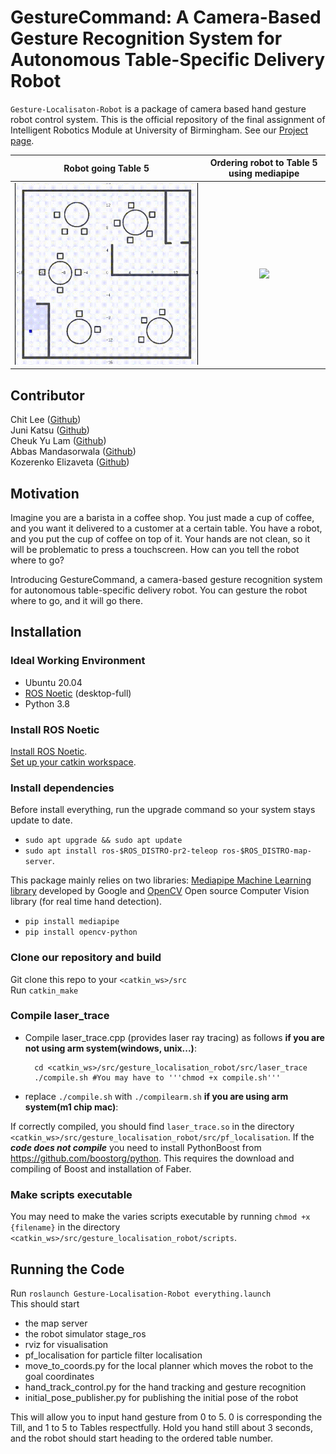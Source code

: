 # GestureCommand: A Camera-Based Gesture Recognition System for Autonomous Table-Specific Delivery Robot

`Gesture-Localisaton-Robot` is a package of camera based hand gesture robot control system. This is the official repository of the final assignment of Intelligent Robotics Module at University of Birmingham. See our [Project page](https://winter7eaf.github.io/gesture_localisation_robot/).<br />

|       Robot going Table 5        | Ordering robot to Table 5 using mediapipe |
|:--------------------------------:|:-----------------------------------------:|
| ![](Table5_Robot_Simulation.gif) |        ![](Table5_hand_recog.gif)         |

## Contributor

Chit Lee ([Github](https://github.com/chit-uob))<br />
Juni Katsu ([Github](https://github.com/JuniJoo))<br />
Cheuk Yu Lam ([Github](https://github.com/winter7eaf))<br />
Abbas Mandasorwala ([Github](https://github.com/abbas-119)) <br />
Kozerenko Elizaveta ([Github](https://github.com/IBMr))<br />

## Motivation

Imagine you are a barista in a coffee shop. You just made a cup of coffee, and you want it delivered to a customer at a certain table. You have a robot, and you put the cup of coffee on top of it. Your hands are not clean, so it will be problematic to press a touchscreen. How can you tell the robot where to go? <br />

Introducing GestureCommand, a camera-based gesture recognition system for autonomous table-specific delivery robot. You can gesture the robot where to go, and it will go there. <br />

## Installation

### Ideal Working Environment

- Ubuntu 20.04
- [ROS Noetic](http://wiki.ros.org/noetic/Installation/Ubuntu)
(desktop-full)
- Python 3.8

### Install ROS Noetic

[Install ROS Noetic](http://wiki.ros.org/ROS/Installation/TwoLineInstall/). <br />
[Set up your catkin workspace](https://wiki.ros.org/catkin/Tutorials/create_a_workspace). <br />

### Install dependencies

Before install everything, run the upgrade command so your system stays update to date.

- `sudo apt upgrade && sudo apt update`
- `sudo apt install ros-$ROS_DISTRO-pr2-teleop ros-$ROS_DISTRO-map-server`.

This package mainly relies on two libraries: [Mediapipe Machine
Learning library](https://github.com/google/mediapipe) developed by Google and [OpenCV](https://github.com/opencv/opencv) Open
source Computer Vision library (for real time hand detection). <br />
- `pip install mediapipe`
- `pip install opencv-python`

### Clone our repository and build

Git clone this repo to your `<catkin_ws>/src` <br />
Run `catkin_make` <br />

### Compile laser_trace

* Compile laser_trace.cpp (provides laser ray tracing) as follows **if you are not using arm system(windows, unix...)**:

        cd <catkin_ws>/src/gesture_localisation_robot/src/laser_trace
        ./compile.sh #You may have to '''chmod +x compile.sh'''

* replace `./compile.sh` with `./compilearm.sh`  **if you are using arm system(m1 chip mac)**:

If correctly compiled, you should find `laser_trace.so` in the directory `<catkin_ws>/src/gesture_localisation_robot/src/pf_localisation`.
If the ***code does not compile*** you need to install PythonBoost from https://github.com/boostorg/python. This requires the download and compiling of Boost and installation of Faber.

### Make scripts executable

You may need to make the varies scripts executable by running `chmod +x {filename}` in the directory `<catkin_ws>/src/gesture_localisation_robot/scripts`.

## Running the Code

Run `roslaunch Gesture-Localisation-Robot everything.launch` <br />
This should start
- the map server
- the robot simulator stage_ros
- rviz for visualisation
- pf_localisation for particle filter localisation
- move_to_coords.py for the local planner which moves the robot to the goal coordinates
- hand_track_control.py for the hand tracking and gesture recognition
- initial_pose_publisher.py for publishing the initial pose of the robot

This will allow you to input hand gesture from 0 to 5. 0 is corresponding the Till, and 1 to 5 to Tables respectfully. Hold you hand still about 3 seconds, and the robot should start heading to the ordered table number. <br />